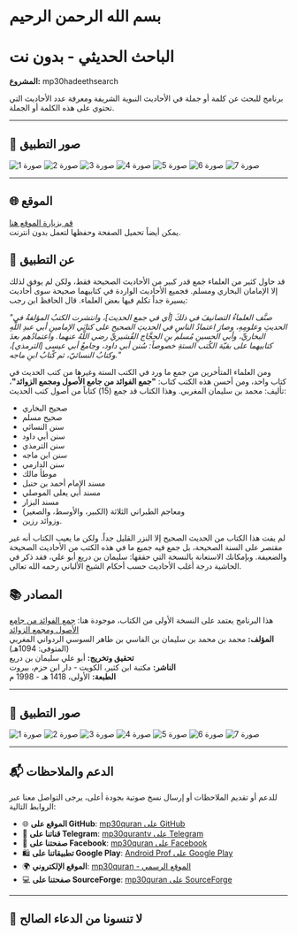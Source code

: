 # بسم الله الرحمن الرحيم

# **الباحث الحديثي - بدون نت**  
**المشروع:** mp30hadeethsearch


برنامج للبحث عن كلمة أو جملة في الأحاديث النبوية الشريفة ومعرفة عدد الأحاديث التي تحتوي على هذه الكلمة أو الجملة.

---
## 📸 **صور التطبيق**
![صورة 1](https://github.com/user-attachments/assets/d44d0046-9c55-4575-9c6a-0ce61ab69b9c)
![صورة 2](https://github.com/user-attachments/assets/081c2e77-8d51-4462-afb7-67782d016c83)
![صورة 3](https://github.com/user-attachments/assets/4c1ee8e0-89c5-4e41-9d12-2dfd45bcc725)
![صورة 4](https://github.com/user-attachments/assets/9fe45bb1-7afc-4bdd-8f9a-c7289a0c3c5a)
![صورة 5](https://github.com/user-attachments/assets/cfde1d59-0ec9-42e2-b444-ddf902b12f35)
![صورة 6](https://github.com/user-attachments/assets/4245f36e-8ea1-4694-af65-c9532ab42548)
![صورة 7](https://github.com/user-attachments/assets/6f35174d-97f7-45c0-8c77-92f03e80ab01)

---

## 🌐 **الموقع**
[قم بزيارة الموقع هنا](https://mp30hadeethsearch.sourceforge.io)  
يمكن أيضاً تحميل الصفحة وحفظها لتعمل بدون انترنت.

## 📖 **عن التطبيق**
قد حاول كثير من العلماء جمع قدر كبير من الأحاديث الصحيحة فقط، ولكن لم يوفق لذلك إلا الإمامان البخاري ومسلم. فجميع الأحاديث الواردة في كتابيهما صحيحة سوى أحاديث يسيرة جداً تكلم فيها بعض العلماء. قال الحافظ ابن رجب: 

*"صنَّف العلماءُ التصانيفَ في ذلكَ [أي في جمع الحديث]، وانتشرت الكتبُ المؤلفةُ في الحديثِ وعلومِهِ، وصارَ اعتمادُ الناسِ في الحديثِ الصحيح على كتابَي الإمامينِ أبي عبدِ اللَّهِ البخاريِّ، وأبي الحسينِ مُسلم بنِ الحجَّاج القُشيريِّ رضي اللَّهُ عنهما. واعتمادُهم بعدَ كتابيهما على بقيّة الكُتب الستةِ خصوصاً: سُنن أبي داود، وجامعُ أبي عيسى [الترمذي]، وكتابُ النسائيّ، ثم كْتابُ ابنِ ماجه."* 

ومن العلماء المتأخرين من جمع ما ورد في الكتب الستة وغيرها من كتب الحديث في كتاب واحد، ومن أحسن هذه الكتب كتاب: **"جمع الفوائد من جامع الأصول ومجمع الزوائد"**، تأليف: محمد بن سليمان المغربي. 
وهذا الكتاب قد جمع (15) كتاباً من أصول كتب الحديث: 
- صحيح البخاري
- صحيح مسلم
- سنن النسائي
- سنن أبي داود
- سنن الترمذي
- سنن ابن ماجه
- سنن الدارمي
- موطأ مالك
- مسند الإمام أحمد بن حنبل
- مسند أبي يعلى الموصلي
- مسند البزار
- ومعاجم الطبراني الثلاثة (الكبير، والأوسط، والصغير)
- وزوائد رزين.

لم يفت هذا الكتاب من الحديث الصحيح إلا النزر القليل جداً. ولكن ما يعيب الكتاب أنه غير مقتصر على السنة الصحيحة، بل جمع فيه جميع ما في هذه الكتب من الأحاديث الصحيحة والضعيفة. 
وبإمكانك الاستعانة بالنسخة التي حققها: سليمان بن دريع أبو علي، فقد ذكر في الحاشية درجة أغلب الأحاديث حسب أحكام الشيخ الألباني رحمه الله تعالى.

## 📚 **المصادر**
هذا البرنامج يعتمد على النسخة الأولى من الكتاب، موجودة هنا: [جمع الفوائد من جامع الأصول ومجمع الزوائد](http://shamela.ws/index.php/book/36446)  
**المؤلف:** محمد بن محمد بن سليمان بن الفاسي بن طاهر السوسي الردواني المغربي (المتوفى: 1094هـ)  
**تحقيق وتخريج:** أبو علي سليمان بن دريع  
**الناشر:** مكتبة ابن كثير، الكويت - دار ابن حزم، بيروت  
**الطبعة:** الأولى، 1418 هـ - 1998 م

---
## 📸 **صور التطبيق**
![صورة 1](https://github.com/user-attachments/assets/d44d0046-9c55-4575-9c6a-0ce61ab69b9c)
![صورة 2](https://github.com/user-attachments/assets/081c2e77-8d51-4462-afb7-67782d016c83)
![صورة 3](https://github.com/user-attachments/assets/4c1ee8e0-89c5-4e41-9d12-2dfd45bcc725)
![صورة 4](https://github.com/user-attachments/assets/9fe45bb1-7afc-4bdd-8f9a-c7289a0c3c5a)
![صورة 5](https://github.com/user-attachments/assets/cfde1d59-0ec9-42e2-b444-ddf902b12f35)
![صورة 6](https://github.com/user-attachments/assets/4245f36e-8ea1-4694-af65-c9532ab42548)
![صورة 7](https://github.com/user-attachments/assets/6f35174d-97f7-45c0-8c77-92f03e80ab01)

---
## 📬 **الدعم والملاحظات**

للدعم أو تقديم الملاحظات أو إرسال نسخ صوتية بجودة أعلى، يرجى التواصل معنا عبر الروابط التالية:

- 🌐 **الموقع على GitHub**: [mp30quran على GitHub](https://github.com/mp30quran)
- 📱 **قناتنا على Telegram**: [mp30qurantv على Telegram](https://t.me/mp30qurantv)
- 📘 **صفحتنا على Facebook**: [mp30quran على Facebook](https://facebook.com/mp30quran)
- 🛍️ **تطبيقاتنا على Google Play**: [Android Prof على Google Play](https://play.google.com/store/apps/developer?id=Android+Prof)
- 🌍 **الموقع الإلكتروني**: [mp30quran - الموقع الرسمي](https://sites.google.com/view/mp30quran/home)
- 💻 **صفحتنا على SourceForge**: [mp30quran على SourceForge](https://mp30quran.sourceforge.io/)

---

## 🙏 **لا تنسونا من الدعاء الصالح**
